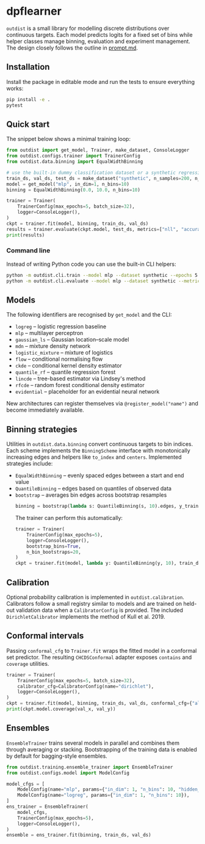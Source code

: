 # dpflearner

`outdist` is a small library for modelling discrete distributions over continuous targets. Each model predicts logits for a fixed set of bins while helper classes manage binning, evaluation and experiment management. The design closely follows the outline in [prompt.md](prompt.md).

## Installation

Install the package in editable mode and run the tests to ensure everything works:

```bash
pip install -e .
pytest
```

## Quick start

The snippet below shows a minimal training loop:

```python
from outdist import get_model, Trainer, make_dataset, ConsoleLogger
from outdist.configs.trainer import TrainerConfig
from outdist.data.binning import EqualWidthBinning

# use the built-in dummy classification dataset or a synthetic regression one
train_ds, val_ds, test_ds = make_dataset("synthetic", n_samples=200, n_features=3)
model = get_model("mlp", in_dim=1, n_bins=10)
binning = EqualWidthBinning(0.0, 10.0, n_bins=10)

trainer = Trainer(
    TrainerConfig(max_epochs=5, batch_size=32),
    logger=ConsoleLogger(),
)
ckpt = trainer.fit(model, binning, train_ds, val_ds)
results = trainer.evaluate(ckpt.model, test_ds, metrics=["nll", "accuracy"])
print(results)
```

### Command line

Instead of writing Python code you can use the built-in CLI helpers:

```bash
python -m outdist.cli.train --model mlp --dataset synthetic --epochs 5
python -m outdist.cli.evaluate --model mlp --dataset synthetic --metrics nll accuracy
```

## Models

The following identifiers are recognised by `get_model` and the CLI:

- `logreg` – logistic regression baseline
- `mlp` – multilayer perceptron
- `gaussian_ls` – Gaussian location–scale model
- `mdn` – mixture density network
- `logistic_mixture` – mixture of logistics
- `flow` – conditional normalising flow
- `ckde` – conditional kernel density estimator
- `quantile_rf` – quantile regression forest
- `lincde` – tree-based estimator via Lindsey's method
- `rfcde` – random forest conditional density estimator
- `evidential` – placeholder for an evidential neural network

New architectures can register themselves via `@register_model("name")` and become immediately available.

## Binning strategies

Utilities in `outdist.data.binning` convert continuous targets to bin indices. Each scheme implements the `BinningScheme` interface with monotonically increasing edges and helpers like `to_index` and `centers`.
Implemented strategies include:

- `EqualWidthBinning` – evenly spaced edges between a start and end value
- `QuantileBinning` – edges based on quantiles of observed data
- `bootstrap` – averages bin edges across bootstrap resamples
  ```python
  binning = bootstrap(lambda s: QuantileBinning(s, 10).edges, y_train, n_bootstrap=20)
  ```
  The trainer can perform this automatically:
  ```python
  trainer = Trainer(
      TrainerConfig(max_epochs=5),
      logger=ConsoleLogger(),
      bootstrap_bins=True,
      n_bin_bootstraps=20,
  )
  ckpt = trainer.fit(model, lambda y: QuantileBinning(y, 10), train_ds, val_ds)
  ```

## Calibration

Optional probability calibration is implemented in `outdist.calibration`. Calibrators follow a small registry similar to models and are trained on held-out validation data when a `CalibratorConfig` is provided. The included `DirichletCalibrator` implements the method of Kull et al. 2019.

## Conformal intervals

Passing `conformal_cfg` to `Trainer.fit` wraps the fitted model in a conformal set predictor. The resulting `CHCDSConformal` adapter exposes `contains` and `coverage` utilities.

```python
trainer = Trainer(
    TrainerConfig(max_epochs=5, batch_size=32),
    calibrator_cfg=CalibratorConfig(name="dirichlet"),
    logger=ConsoleLogger(),
)
ckpt = trainer.fit(model, binning, train_ds, val_ds, conformal_cfg={"alpha": 0.1})
print(ckpt.model.coverage(val_x, val_y))
```

## Ensembles

`EnsembleTrainer` trains several models in parallel and combines them through averaging or stacking. Bootstrapping of the training data is enabled by default for bagging-style ensembles.

```python
from outdist.training.ensemble_trainer import EnsembleTrainer
from outdist.configs.model import ModelConfig

model_cfgs = [
    ModelConfig(name="mlp", params={"in_dim": 1, "n_bins": 10, "hidden_dims": [4]}),
    ModelConfig(name="logreg", params={"in_dim": 1, "n_bins": 10}),
]
ens_trainer = EnsembleTrainer(
    model_cfgs,
    TrainerConfig(max_epochs=5),
    logger=ConsoleLogger(),
)
ensemble = ens_trainer.fit(binning, train_ds, val_ds)
```
